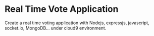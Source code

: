 <h1>Real Time Vote Application</h1>
<p>Create a real time voting application with Nodejs, expressjs, javascript, socket.io, MongoDB... under cloud9 environment.</p>
